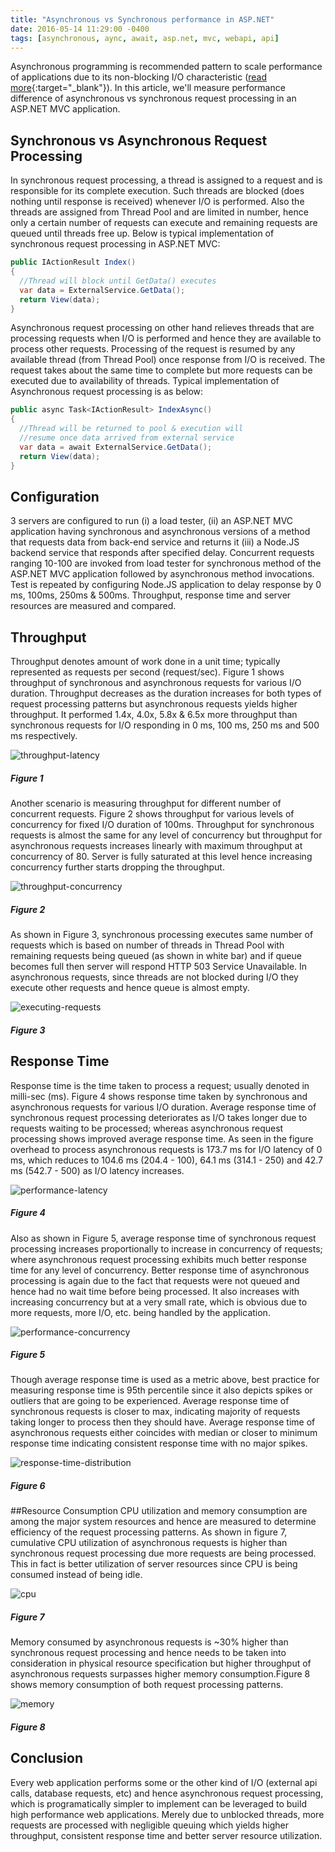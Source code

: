 ```yaml
---
title: "Asynchronous vs Synchronous performance in ASP.NET"
date: 2016-05-14 11:29:00 -0400
tags: [asynchronous, aync, await, asp.net, mvc, webapi, api]
---
```

Asynchronous programming is recommended pattern to scale performance of applications due to its non-blocking I/O characteristic ([read more](https://docs.microsoft.com/en-us/dotnet/standard/async-in-depth#deeper-dive-into-tasks-for-an-io-bound-operation){:target="_blank"}). In this article, we'll measure performance difference of asynchronous vs synchronous request processing in an ASP.NET MVC application.

## Synchronous vs Asynchronous Request Processing
In synchronous request processing, a thread is assigned to a request and is responsible for its complete execution. Such threads are blocked (does nothing until response is received) whenever I/O is performed. Also the threads are assigned from Thread Pool and are limited in number, hence only a certain number of requests can execute and remaining requests are queued until threads free up. Below is typical implementation of synchronous request processing in ASP.NET MVC:
```csharp
public IActionResult Index()
{
  //Thread will block until GetData() executes
  var data = ExternalService.GetData(); 
  return View(data);
}
```
Asynchronous request processing on other hand relieves threads that are processing requests when I/O is performed and hence they are available to process other requests. Processing of the request is resumed by any available thread (from Thread Pool) once response from I/O is received. The request takes about the same time to complete but more requests can be executed due to availability of threads. Typical implementation of Asynchronous request processing is as below:
```csharp
public async Task<IActionResult> IndexAsync()
{
  //Thread will be returned to pool & execution will
  //resume once data arrived from external service
  var data = await ExternalService.GetData();
  return View(data);
}
```
## Configuration
3 servers are configured to run (i) a load tester, (ii) an ASP.NET MVC application having synchronous and asynchronous versions of a method that requests data from back-end service and returns it (iii) a Node.JS backend service that responds after specified delay. Concurrent requests ranging 10-100 are invoked from load tester for synchronous method of the ASP.NET MVC application followed by asynchronous method invocations. Test is repeated by configuring Node.JS application to delay response by 0 ms, 100ms, 250ms & 500ms. Throughput, response time and server resources are measured and compared.

## Throughput
Throughput denotes amount of work done in a unit time; typically represented as requests per second (request/sec). Figure 1 shows throughput of synchronous and asynchronous requests for various I/O duration. Throughput decreases as the duration increases for both types of request processing patterns but asynchronous requests yields higher throughput. It performed 1.4x, 4.0x, 5.8x & 6.5x more throughput than synchronous requests for I/O responding in 0 ms, 100 ms, 250 ms and 500 ms respectively.

![throughput-latency](/assets/images/throughput-latency.png)

##### Figure 1

Another scenario is measuring throughput for different number of concurrent requests. Figure 2 shows throughput for various levels of concurrency for fixed I/O duration of 100ms. Throughput for synchronous requests is almost the same for any level of concurrency but throughput for asynchronous requests increases linearly with maximum throughput at concurrency of 80. Server is fully saturated at this level hence increasing concurrency further starts dropping the throughput.

![throughput-concurrency](/assets/images/throughput-concurrency.png)

##### Figure 2

As shown in Figure 3, synchronous processing executes same number of requests which is based on number of threads in Thread Pool with remaining requests being queued (as shown in white bar) and if queue becomes full then server will respond HTTP 503 Service Unavailable. In asynchronous requests, since threads are not blocked during I/O they execute other requests and hence queue is almost empty.

![executing-requests](/assets/images/executing-requests.png)

##### Figure 3

## Response Time
Response time is the time taken to process a request; usually denoted in milli-sec (ms). Figure 4 shows response time taken by synchronous and asynchronous requests for various I/O duration. Average response time of synchronous request processing deteriorates as I/O takes longer due to requests waiting to be processed; whereas asynchronous request processing shows improved average response time. As seen in the figure overhead to process asynchronous requests is 173.7 ms for I/O latency of 0 ms, which reduces to 104.6 ms (204.4 - 100), 64.1 ms (314.1 - 250) and 42.7 ms (542.7 - 500) as I/O latency increases.

![performance-latency](/assets/images/performance-latency.png)

##### Figure 4

Also as shown in Figure 5, average response time of synchronous request processing increases proportionally to increase in concurrency of requests; where asynchronous request processing exhibits much better response time for any level of concurrency. Better response time of asynchronous processing is again due to the fact that requests were not queued and hence had no wait time before being processed. It also increases with increasing concurrency but at a very small rate, which is obvious due to more requests, more I/O, etc. being handled by the application.

![performance-concurrency](/assets/images/performance-concurrency.png)

##### Figure 5

Though average response time is used as a metric above, best practice for measuring response time is 95th percentile since it also depicts spikes or outliers that are going to be experienced. Average response time of synchronous requests is closer to max, indicating majority of requests taking longer to process then they should have. Average response time of asynchronous requests either coincides with median or closer to minimum response time indicating consistent response time with no major spikes.

![response-time-distribution](/assets/images/response-time-distribution.png)

##### Figure 6

##Resource Consumption
CPU utilization and memory consumption are among the major system resources and hence are measured to determine efficiency of the request processing patterns. As shown in figure 7, cumulative CPU utilization of asynchronous requests is higher than synchronous request processing due more requests are being processed. This in fact is better utilization of server resources since CPU is being consumed instead of being idle.

![cpu](/assets/images/cpu.png)

##### Figure 7

Memory consumed by asynchronous requests is ~30% higher than synchronous request processing and hence needs to be taken into consideration in physical resource specification but higher throughput of asynchronous requests surpasses higher memory consumption.Figure 8 shows memory consumption of both request processing patterns.

![memory](/assets/images/memory.png)

##### Figure 8

## Conclusion
Every web application performs some or the other kind of I/O (external api calls, database requests, etc) and hence asynchronous request processing, which is programatically simpler to implement can be leveraged to build high performance web applications. Merely due to unblocked threads, more requests are processed with negligible queuing which yields higher throughput, consistent response time and better server resource utilization.
